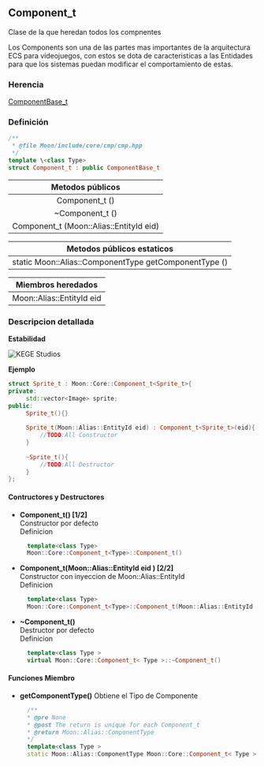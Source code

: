 ## **Component_t**

Clase de la que heredan todos los compnentes 

Los Components son una de las partes mas importantes de la arquitectura ECS para videojuegos, con estos se dota de caracteristicas a las Entidades para que los sistemas puedan modificar el comportamiento de estas.

### Herencia
[ComponentBase_t](cmp_base.md)

### Definición
``` C++
/**
 * @file Moon/include/core/cmp/cmp.hpp
 */
template \<class Type>
struct Component_t : public ComponentBase_t
```

| **Metodos públicos**                        |
|:-------------------------------------------:|
| Component_t ()                              |
| ~Component_t ()                             |
| Component_t (Moon::Alias::EntityId eid)     |

| **Metodos públicos estaticos**                        |
|:-----------------------------------------------------:|
| static Moon::Alias::ComponentType getComponentType	() |

| **Miembros heredados**    |
|:-------------------------:|
| Moon::Alias::EntityId eid |

### **Descripcion detallada**

**Estabilidad**

![KEGE Studios](https://raw.githubusercontent.com/reitmas32/Moon/master/assets/stability/stability_2.png)

**Ejemplo**

``` C++
struct Sprite_t : Moon::Core::Component_t<Sprite_t>{
private:
     std::vector<Image> sprite;
public:
     Sprite_t(){}
 
     Sprite_t(Moon::Alias::EntityId eid) : Component_t<Sprite_t>(eid){
         //TODO:All Constructor
     }
 
     ~Sprite_t(){
         //TODO:All Destructor
     }
};

```

#### Contructores y Destructores

- **Component_t() [1/2]**<br>
  Constructor por defecto<br>
  Definicion
  ``` C++
    template<class Type>
    Moon::Core::Component_t<Type>::Component_t()
  ```
- **Component_t(Moon::Alias::EntityId 	eid	) [2/2]**<br>
  Constructor con inyeccion de Moon::Alias::EntityId<br>
  Definicion
  ``` C++
    template<class Type>
    Moon::Core::Component_t<Type>::Component_t(Moon::Alias::EntityId eid)
  ```

- **~Component_t()**<br>
  Destructor por defecto<br>
  Definicion
  ``` C++
    template<class Type >
    virtual Moon::Core::Component_t< Type >::~Component_t()
  ```

#### Funciones Miembro

- **getComponentType()**
  Obtiene el Tipo de Componente
  ``` C++
    /**
    * @pre None
    * @post The return is unique for each Component_t
    * @return Moon::Alias::ComponentType
    */
    template<class Type >
    static Moon::Alias::ComponentType Moon::Core::Component_t< Type >::getComponentType()
  ```